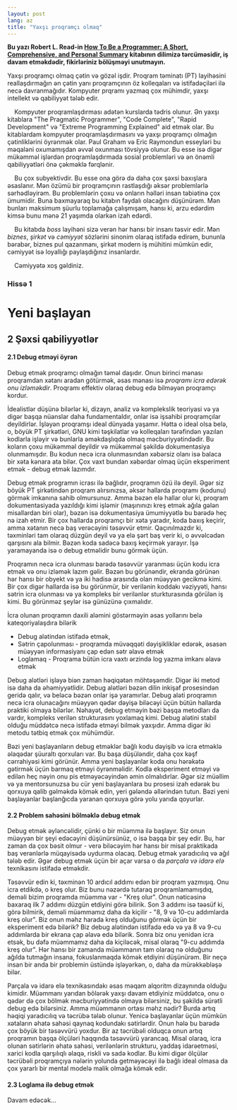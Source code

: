```yaml
---
layout: post
lang: az
title: "Yaxşı proqramçı olmaq"
---
```


**Bu yazı Robert L.
Read-in [How To Be a Programmer: A Short, Comprehensive, and Personal Summary](https://www.doc.ic.ac.uk/~susan/475/HowToBeAProgrammer.pdf)
kitabının dilimizə tərcüməsidir, iş davam etməkdədir, fikirləriniz bölüşməyi unutmayın.**

Yaxşı proqramçı olmaq çətin və gözəl işdir. Proqram təminatı (PT) layihəsini reallaşdırmağın ən çətin yanı proqramçının öz
kolleqaları və istifadəçiləri ilə necə davranmağıdır. Kompyuter prqramı yazmaq çox mühimdir, yaxşı intellekt və
qabiliyyət tələb edir.

&nbsp;&nbsp;&nbsp;&nbsp;Kompyuter proqramlaşdırması adətən kurslarda tədris olunur. Ən yaxşı kitablara "The Pragmatic Programmer", "Code Complete", "Rapid
Development" və "Extreme Programming Explained" aid etmək olar. Bu kitablardam kompyuter proqramlaşdırmasını və yaxşı proqramçı olmağın çətinliklərini
öyrənmək olar. Paul Graham və Eric Raymondun esseyləri bu məqaləni oxumamışdan əvvəl oxunması tövsiyyə olunur. Bu esse   isə digər mükəmməl
işlərdən proqramlaşdırmada sosial problemləri və ən önəmli qabiliyyətləri önə çəkməklə fərqlənir.

&nbsp;&nbsp;&nbsp;&nbsp;Bu çox subyektivdir. Bu esse ona görə də daha çox şəxsi baxışlara əsaslanır. Mən özümü bir proqramçının rastlaşdığı
əksər problemlərlə sərhədləyirəm. Bu problemlərin çoxu və onların həlləri insan təbiətinə çox ümumidir. Buna baxmayaraq
bu kitabın faydalı olacağını düşünürəm. Mən bunları maksimum şüurlu toplamağa çalışmışam, hansı ki, arzu edərdim kimsə
bunu mənə 21 yaşımda olarkən izah edərdi.

&nbsp;&nbsp;&nbsp;&nbsp;Bu kitabda *boss* layihəni sizə verən hər hansı bir insanı təsvir edir. Mən *biznes*, *şirkət* və *cəmiyyət* sözlərini sinonim olaraq
istifadə edirəm, bununla bərabər, biznes pul qazanmanı, şirkət modern iş mühitini mümkün edir, cəmiyyət
isə loyallığı paylaşdığınız insanlardır.

&nbsp;&nbsp;&nbsp;&nbsp;Cəmiyyətə xoş gəldiniz.

### **Hissə 1**

# **Yeni başlayan**

## **2 Şəxsi qabiliyyətlər**

#### **2.1 Debug etməyi öyrən**

Debug etmək proqramçı olmağın təməl daşıdır. Onun birinci mənası proqramdan xətanı aradan götürmək, əsas mənası isə
*proqramı icra edərək onu izləməkdir*. Proqramı effektiv olaraq debug edə bilməyən proqramçı kordur.

İdealistlər düşünə bilərlər ki, dizayn, analiz və komplekslik teoriyasi və ya digər başqa nüanslar daha fundamentaldır,
onlar isə işsahibi proqramçılar deyildirlər. İşləyən proqramşı ideal dünyada yaşamır. Hətta o ideal olsa belə, o, böyük PT şirkətləri, GNU kimi təşkilatlar və
kolleqaları tərəfindən yazılan kodlarla işləyir və bunlarla əməkdaşlıqda olmaq məcburiyyətindədir. Bu koların çoxu mükəmməl deyildir və
mükəmməl şəkildə dokumentasiya olunmamışdır. Bu kodun necə icra olunmasından xəbərsiz olanı isə balaca bir xəta kənara
ata bilər. Çox vaxt bundan xəbərdar olmaq üçün eksperiment etmək - debug etmək lazımdır.

Debug etmək programın icrası ilə bağlıdır, proqramın özü ilə deyil. Əgər siz böyük PT şirkətindən proqram
alırsınızsa, əksər hallarda proqramı (kodunu) görmək imkanına sahib olmursunuz. Amma bəzən elə hallar olur ki, proqram
dokumentasiyada yazıldığı kimi işləmir (maşınınızı kreş etmək ağıla gələn misallardan biri olar), bəzən isə
dokumentasiya ümumiyyətlə bu barədə heç nə izah etmir. Bir çox hallarda proqramçı bir xəta yaradır, koda baxış keçirir,
amma xətanın necə baş verəcəyini təsəvvür etmir. Qaçınılmazdır ki, təxminləri tam olaraq düzgün deyil və ya elə şərt baş
verir ki, o əvvəlcədən qarşısını ala bilmir. Bəzən koda sadəcə baxış keçirmək yarayır. İşə yaramayanda isə o debug
etməlidir bunu görmək üçün.

Proqramın necə icra olunması barədə təsəvvür yaranması üçün kodu icra etmək və onu izləmək lazım gəlir. Bəzən bu
görünəndir, ekranda görünən hər hansı bir obyekt və ya iki hadisə arasında olan müəyyən gecikmə kimi. Bir çox digər
hallarda isə bu görünmür, bir verilənin koddakı vəziyyəti, hansı sətrin icra olunması və ya kompleks bir verilənlər
sturkturasında görülən iş kimi. Bu görünməz şeylər isə günüzünə çıxmalıdır.

İcra olunan proqramın daxili aləmini göstərməyin əsas yollarını belə kateqoriyalaşdıra bilərik

- Debug alətindən istifadə etmək,
- Sətrin çapolunması - proqramda müvəqqəti dəyişikliklər edərək, əsasən müəyyən informasiyanı çap edən sətr əlavə etmək
- Loglamaq - Proqrama bütün icra vaxtı ərzində log yazma imkanı əlavə etmək

Debug alətləri işləyə biən zaman həqiqətən möhtəşəmdir. Digər iki metod isə daha da əhəmiyyətlidir. Debug alətləri
bəzən dilin inkişaf prosesindən geridə qalır, və beləcə bəzən onlar işə yaramırlar. Debug aləti proqramın necə icra
olunacağını müəyyən qədər dəyişə biləcəyi üçün bütün hallarda praktiki olmaya bilərlər. Nəhayət, debug etməyin bəzi
başqa metodları da vardır, kompleks verilən strukturasını yoxlamaq kimi. Debug alətini stabil olduğu müddətcə necə
istifadə etməyi bilmək yaxşıdır. Amma digər iki metodu tətbiq etmək çox mühümdür.

Bəzi yeni başlayanların debug etməklər bağlı kodu dəyişib və icra etməklə əlaqədar şüuraltı qorxuları var. Bu başa
düşüləndir, daha çox kəşf cərrahiyəsi kimi görünür. Amma yeni başlayanlar koda onu hərəkətə gətirmək üçün barmaq etməyi
öyrənməlidir. Kodla eksperiment etməyi və edilən heç nəyin onu pis etməyəcəyindən əmin olmalıdırlar. Əgər siz müəllim və ya
mentorsunuzsa bu cür yeni başlayanlara bu prosesi izah edərək bu qorxuya qalib gəlməkdə kömək edin, yeri gələndə
əllərindən tutun. Bəzi yeni başlayanlar başlanğıcda yaranan qorxuya görə yolu yarıda qoyurlar.

#### **2.2 Problem sahəsini bölməklə debug etmək**
Debug etmək əyləncəlidir, çünki o bir müəmma ilə başlayır. Siz onun müəyyən bir şeyi edəcəyini düşünürsünüz, o isə
başqa bir şey edir. Bu, hər zaman da çox bəsit olmur - verə biləcəyim hər hansı bir misal praktikada baş verənlərlə 
müqayisədə uydurma olacaq. Debug etmək yaradıcılıq və ağıl tələb edir. Əgər debug etmək üçün bir açar varsa o da 
*parçala və idarə elə* texnikasını istifadə etməkdir.

Təsəvvür edin ki, təxminən 10 ardıcıl addımı edən bir proqram yazmışıq. Onu icra etdikdə, o kreş olur. Biz bunu nəzərdə
tutaraq proqramlamamışdıq, deməli bizim proqramda müəmma var - "Kreş olur". Onun nəticəsinə baxaraq ilk 7 addımı düzgün
etdiyini görə bilirik. Son 3 addımı isə təəsüf ki, görə bilmirik, deməli müəmmamız daha da kiçilir - "8, 9 və 10-cu addımlarda
kreş olur". Biz onun məhz harada kreş olduğunu görmək üçün bir eksperiment edə bilərik? Biz debug alətindən istifadə edə 
və ya 8 və 9-cu addımlarda bir ekrana çap əlavə edə bilərik. Sonra biz onu yenidən icra etsək, bu dəfə müəmmamız daha da
kiçiləcək, misal olaraq "9-cu addımda kreş olur". Hər hansı bir zamanda müəmmanın tam olaraq nə olduğunu ağılda tutmağın
insana, fokuslanmaqda kömək etdiyini düşünürəm. Bir neçə insan bir anda bir problemin üstündə işləyərkən, o, daha da
mürəkkəbləşə bilər.

Parçala və idarə elə texnikasındakı əsas məqam alqoritm dizaynında olduğu kimidir. Müəmmanı yarıdan bölərək yaxşı
davam etdiyiniz müddətcə, onu o qədər də çox bölmək məcburiyyətində olmaya bilərsiniz, bu şəkildə sürətli debug
edə bilərsiniz. Amma müəmmanın ortası məhz nədir? Burda artıq həqiqi yaradıcılıq və təcrübə tələb olunur. Yenicə
başlayanlar üçün mümkün xətaların əhatə sahəsi qaynaq kodundakı sətirlərdir. Onun hələ bu barədə çox böyük bir təsəvvürü
yoxdur. Bir az təcrübəli olduqca onun artıq proqramın başqa ölçüləri haqqında təsəvvürü yarancaq. Misal olaraq, icra 
olunan sətirlərin əhatə sahəsi, verilənlərin strukturu, yaddaş idarəetməsi, xarici kodla qarşılıqlı əlaqə, riskli və
sadə kodlar. Bu kimi digər ölçülər təcrübəli proqramçıya nələrin yolunda getməyəcəyi ilə bağlı ideal olmasa da çox
yararlı bir mental modelə malik olmağa kömək edir.

#### **2.3 Loglama ilə debug etmək**
Davam edəcək...